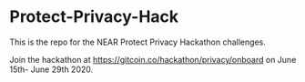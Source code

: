 # Protect-Privacy-Hack
This is the repo for the NEAR Protect Privacy Hackathon challenges.
>
Join the hackathon at https://gitcoin.co/hackathon/privacy/onboard on June 15th- June 29th 2020. 
